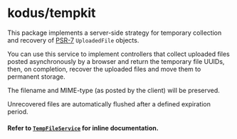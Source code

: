 kodus/tempkit
=============

This package implements a server-side strategy for temporary collection and
recovery of [PSR-7](http://www.php-fig.org/psr/psr-7/) `UploadedFile` objects.

You can use this service to implement controllers that collect uploaded files
posted asynchronously by a browser and return the temporary file UUIDs, then,
on completion, recover the uploaded files and move them to permanent storage.

The filename and MIME-type (as posted by the client) will be preserved. 

Unrecovered files are automatically flushed after a defined expiration period.

#### Refer to [`TempFileService`](src/TempFileService.php) for inline documentation.
